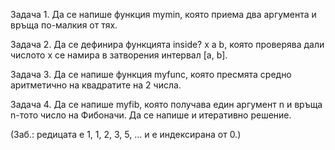 Задача 1. Да се напише функция mymin, която приема два аргумента и връща по-малкия от тях.

Задача 2. Да се дефинира функцията inside? x a b, която проверява дали числото x се намира в затворения интервал [a, b].

Задача 3. Да се напише функция myfunc, която пресмята средно аритметично на квадратите на 2 числа.

Задача 4. Да се напише myfib, която получава един аргумент n и връща n-тото число на Фибоначи. 
Да се напише и итеративно решение.

(Заб.: редицата е 1, 1, 2, 3, 5, ... и е индексирана от 0.)